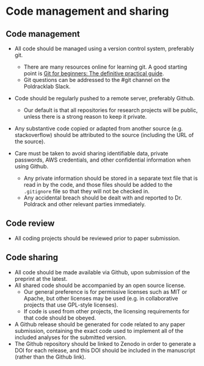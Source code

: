 # Code management and sharing

## Code management

- All code should be managed using
a version control system, preferably git.
    - There are many resources online for learning git.  A good starting point is [Git for beginners: The definitive practical guide](https://stackoverflow.com/questions/315911/git-for-beginners-the-definitive-practical-guide).
    - Git questions can be addressed to the #git channel on the Poldracklab Slack.

- Code should be regularly pushed
to a remote server, preferably Github.
    - Our default is that all repositories for research projects will be public, unless there is a strong reason to keep it private.

- Any substantive code copied or
adapted from another source (e.g. stackoverflow) should be attributed to
the source (including the URL of the source).

-  Care must be taken to avoid
sharing identifiable data, private passwords, AWS credentials, and other confidential
information when using Github. 
    - Any private information should be stored in a separate text file that is read in by the code, and those files should be added to the `.gitignore` file so that they will not be checked in.
    - Any accidental breach should be dealt
with and reported to Dr. Poldrack and other relevant parties immediately.

## Code review

- All coding projects should be
    reviewed prior to paper submission.

## Code sharing

- All code should be made available
via Github, upon submission of the preprint at the latest.
- All shared code should be accompanied by
an open source license.
   - Our general preference is for
    permissive licenses such as MIT or Apache, but other licenses may be
    used (e.g. in collaborative projects that use GPL-style licenses).
    - If code is used from other projects, the licensing requirements for that code should be obeyed.
- A Github release should be generated for code related to any paper submission, containing the exact code used to implement all of the
included analyses for the submitted version.   
- The Github repository should be
linked to Zenodo in order to generate a DOI for each release, and this DOI should be included in the manuscript (rather than the Github link).
